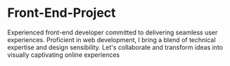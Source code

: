 # Front-End-Project
Experienced front-end developer committed to delivering seamless user experiences. Proficient in web development, I bring a blend of technical expertise and design sensibility. Let's collaborate and transform ideas into visually captivating online experiences
